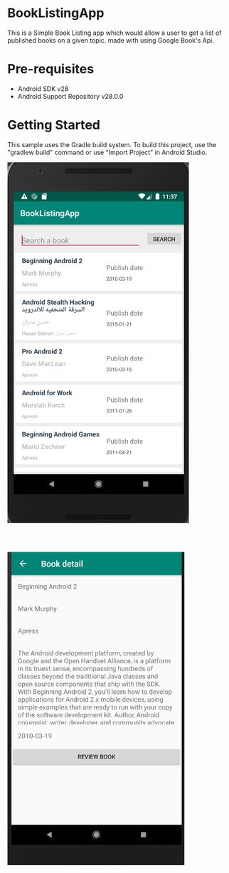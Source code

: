 # BookListingApp

This is a Simple Book Listing app which would allow a user to get a list of published books on a given topic. made with using Google Book's Api.

# Pre-requisites

- Android SDK v28
- Android Support Repository v28.0.0


# Getting Started
This sample uses the Gradle build system. To build this project, use the "gradlew build" command or use "Import Project" in Android Studio.


![alt text](https://raw.githubusercontent.com/AhmadDalao/BookListingApp/master/app/src/main/res/drawable/project.png)

<br>
<br>

![alt text](https://raw.githubusercontent.com/AhmadDalao/BookListingApp/master/app/src/main/res/drawable/project2.png)

